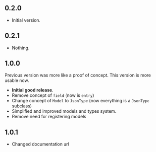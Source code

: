 ## 0.2.0

- Initial version.

## 0.2.1

- Nothing.

## 1.0.0

Previous version was more like a proof of concept. This version is more usable now.

- **Initial good release**.
- Remove concept of `field` (now is `entry`)
- Change concept of `Model` to `JsonType` (now everything is a `JsonType` subclass)
- Simplified and improved models and types system.
- Remove need for registering models

## 1.0.1

- Changed documentation url
